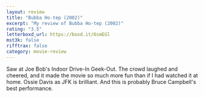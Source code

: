 ```yaml
---
layout: review
title: "Bubba Ho-tep (2002)"
excerpt: "My review of Bubba Ho-tep (2002)"
rating: "3.5"
letterboxd_url: https://boxd.it/6smEGl
mst3k: false
rifftrax: false
category: movie-review
---
```


Saw at Joe Bob's Indoor Drive-In Geek-Out. The crowd laughed and cheered, and it made the movie so much more fun than if I had watched it at home. Ossie Davis as JFK is brilliant. And this is probably Bruce Campbell's best performance.
